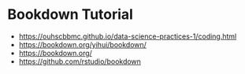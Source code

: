 Bookdown Tutorial
======================

* https://ouhscbbmc.github.io/data-science-practices-1/coding.html
* https://bookdown.org/yihui/bookdown/
* https://bookdown.org/
* https://github.com/rstudio/bookdown
